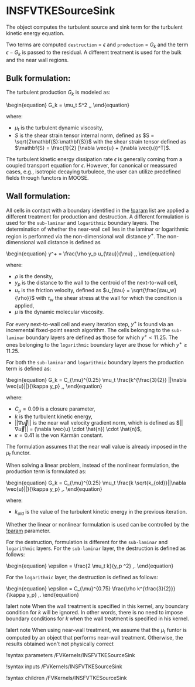 # INSFVTKESourceSink

The object computes the turbulent source and sink term for the turbulent kinetic energy equation.

Two terms are computed `destruction` = $\epsilon$ and `production` = $G_k$ and the term $\epsilon - G_k$ is
passed to the residual.
A different treatment is used for the bulk and the near wall regions.

## Bulk formulation:

The turbulent production $G_k$ is modeled as:

\begin{equation}
G_k = \mu_t S^2 \,,
\end{equation}

where:

- $\mu_t$ is the turbulent dynamic viscosity,
- $S$ is the shear strain tensor internal norm, defined as $S = \sqrt{2\mathbf{S}:\mathbf{S}}$ with the shear strain tensor defined as $\mathbf{S} = \frac{1}{2} [\nabla \vec{u} + (\nabla \vec{u})^T]$.

The turbulent kinetic energy dissipation rate $\epsilon$ is generally coming from a coupled
transport equation for $\epsilon$.
However, for canonical or meassured cases, e.g., isotropic decaying turbulece,
the user can utilize predefined fields through functors in MOOSE.

## Wall formulation:

All cells in contact with a boundary identified in the [!param](/FVKernels/INSFVTKESourceSink/walls) list are applied a different
treatment for production and destruction.
A different formulation is used for the `sub-laminar` and `logarithmic` boundary layers.
The determination of whether the near-wall cell lies in the laminar or logarithmic region
is performed via the non-dimensional wall distance $y^+$.
The non-dimensional wall distance is defined as

\begin{equation}
y^+ = \frac{\rho y_p u_{\tau}}{\mu} \,,
\end{equation}

where:

- $\rho$ is the density,
- $y_p$ is the distance to the wall to the centroid of the next-to-wall cell,
- $u_{\tau}$ is the friction velocity, defined as $u_{\tau} = \sqrt{\frac{\tau_w}{\rho}}$ with $\tau_w$ the shear stress at the wall for which the condition is applied,
- $\mu$ is the dynamic molecular viscosity.

For every next-to-wall cell and every iteration step, $y^+$ is found via an
incremental fixed-point search algorithm.
The cells belonging to the `sub-laminar` boundary layers are defined as those
for which $y^+ < 11.25$.
The ones belonging to the `logarithmic` boundary layer are those for which $y^+ \ge 11.25$.

For both the `sub-laminar` and `logarithmic` boundary layers the production term is defined as:

\begin{equation}
G_k = C_{\mu}^{0.25} \mu_t \frac{k^{\frac{3}{2}} ||\nabla \vec{u}||}{\kappa y_p} \,,
\end{equation}

where:

- $C_{\mu} = 0.09$ is a closure parameter,
- $k$ is the turbulent kinetic energy,
- $||\nabla \vec{u}||$ is the near wall velocity gradient norm, which is defined as $$||\nabla \vec{u}||$ = (\nabla \vec{u} \cdot \hat{n}) \cdot \hat{n}$,
- $\kappa = 0.41$ is the von Kármán constant.

The formulation assumes that the near wall value is already imposed in the $\mu_t$ functor.

When solving a linear problem, instead of the nonlinear formulation, the production term is formulated as:

\begin{equation}
G_k = C_{\mu}^{0.25} \mu_t \frac{k \sqrt{k_{old}}||\nabla \vec{u}||}{\kappa y_p} \,.
\end{equation}

where:

- $k_{old}$ is the value of the turbulent kinetic energy in the previous iteration.

Whether the linear or nonlinear formulation is used can be controlled by the
[!param](/FVKernels/INSFVTKESourceSink/linearized_model) parameter.

For the destruction, formulation is different for the `sub-laminar` and `logarithmic` layers.
For the `sub-laminar` layer, the destruction is defined as follows:

\begin{equation}
\epsilon = \frac{2 \mu_t k}{y_p ^2} \,.
\end{equation}

For the `logarithmic` layer, the destruction is defined as follows:

\begin{equation}
\epsilon = C_{\mu}^{0.75} \frac{\rho k^{\frac{3}{2}}}{\kappa y_p} \,.
\end{equation}

!alert note
When the wall treatment is specified in this kernel, any boundary condition for $k$ will be ignored.
In other words, there is no need to impose boundary conditions for $k$ when the wall treatment
is specified in his kernel.

!alert note
When using near-wall treatment, we assume that the $\mu_t$ funtor is computed by an object
that performs near-wall treatment.
Otherwise, the results obtained won't not physically correct

!syntax parameters /FVKernels/INSFVTKESourceSink

!syntax inputs /FVKernels/INSFVTKESourceSink

!syntax children /FVKernels/INSFVTKESourceSink
